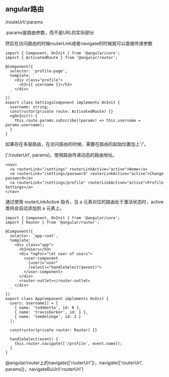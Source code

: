 ## angular路由

/routeUrl/:params

:params是路由参数，而不是URL的实际部分

然后在访问路由的时候routerLink或者navigate的时候就可以直接传递参数

```
import { Component, OnInit } from '@angular/core';
import { ActivatedRoute } from '@angular/router';

@Component({
  selector: 'profile-page',
  template: `
    <div class="profile">
      <h3>{{ username }}</h3>
    </div>
  `
})
export class SettingsComponent implements OnInit {
  username: string;
  constructor(private route: ActivatedRoute) {}
  ngOnInit() {
    this.route.params.subscribe((params) => this.username = params.username);
  }
}
```

如果存在多层路由，在访问路由的时候，需要在路由的起始位置加上'/'。

['/routerUrl', params]，使用路由传递动态的路由地址。

```
<nav>
  <a routerLink="/settings" routerLinkActive="active">Home</a>
  <a routerLink="/settings/password" routerLinkActive="active">Change password</a>
  <a routerLink="/settings/profile" routerLinkActive="active">Profile Settings</a>
</nav>
```

通过使用 routerLinkActive 指令，当 a 元素对应的路由处于激活状态时，active 类将会自动添加到 a 元素上。

```
import { Component, OnInit } from '@angular/core';
import { Router } from '@angular/router';

@Component({
  selector: 'app-root',
  template: `
    <div class="app">
      <h3>Users</h3>
      <div *ngFor="let user of users">
        <user-component
          [user]="user"
          (select)="handleSelect($event)">
        </user-component>
      </div>
      <router-outlet></router-outlet>
    </div>
  `
})
export class AppComponent implements OnInit {
  users: Username[] = [
    { name: 'toddmotto', id: 0 },
    { name: 'travisbarker', id: 1 },
    { name: 'tomdelonge', id: 2 }
  ];

  constructor(private router: Router) {}

  handleSelect(event) {
    this.router.navigate(['/profile', event.name]);
  }
}
```

@angular/router上的navigate(['routerUrl'])，navigate(['routerUrl', params])，navigateBuUrl('routerUrl')